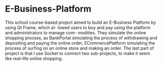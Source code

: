 # E-Business-Platform
This school course-based project aimed to build an E-Business Platform by using Qt Frame, which al- lowed users to buy and pay using the platform and administrators to manage com- modities.
They simulate the online shopping process, as BankPortal simulating the process of withdrawing and depositing and paying the online order, ECommercePlatform simulating the process of surfing on an online store and making an order. The last part of project is that I use Socket to connect two sub-projects, to make it seem like real-life online shopping.
